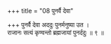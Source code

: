 +++
title = "08 पुनर्वै देवा"

+++
पुनर्वै देवा अददुः पुनर्मनुष्या उत ।  
राजानः सत्यं कृण्वन्तो ब्रह्मजायां पुनर्ददुः ॥ ९ ॥